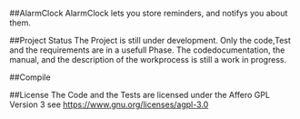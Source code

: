 ##AlarmClock
AlarmClock lets you store reminders, and notifys you about them.

##Project Status
The Project is still under development.  Only the code,Test and the requirements are in a usefull Phase.
The codedocumentation, the manual, and the description of the workprocess is still a work in progress.

##Compile

##License
The Code and the Tests are licensed under the Affero GPL Version 3 see https://www.gnu.org/licenses/agpl-3.0
